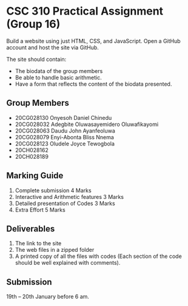 # CSC 310 Practical Assignment (Group 16)

Build a website using just HTML, CSS, and JavaScript. Open a GitHub account and host the
site via GitHub.

The site should contain:

- The biodata of the group members
- Be able to handle basic arithmetic.
- Have a form that reflects the content of the biodata presented.

## Group Members

- 20CG028130 Onyesoh Daniel Chinedu
- 20CG028032 Adegbite Oluwasayemidero Oluwafikayomi
- 20CG028063 Daudu John Ayanfeoluwa
- 20CG028079 Enyi-Abonta Bliss Nnema
- 20CG028123 Oludele Joyce Tewogbola
- 20CH028162
- 20CH028189

## Marking Guide

1. Complete submission 4 Marks
2. Interactive and Arithmetic features 3 Marks
3. Detailed presentation of Codes 3 Marks
4. Extra Effort 5 Marks

## Deliverables

1. The link to the site
2. The web files in a zipped folder
3. A printed copy of all the files with codes (Each section of the code should be well
explained with comments).

## Submission

19th – 20th January before 6 am.

